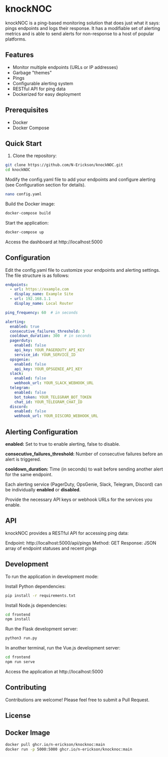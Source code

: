 # knockNOC

knockNOC is a ping-based monitoring solution that does just what it says: pings endpoints and logs their response. It has a modifiable set of alerting metrics and is able to send alerts for non-response to a host of popular platforms.

## Features

- Monitor multiple endpoints (URLs or IP addresses)
- Garbage "themes"
- Pings
- Configurable alerting system
- RESTful API for ping data
- Dockerized for easy deployment

## Prerequisites

- Docker
- Docker Compose

## Quick Start

1. Clone the repository:

```bash
git clone https://github.com/N-Erickson/knockNOC.git
cd knockNOC
```

Modify the config.yaml file to add your endpoints and configure alerting (see Configuration section for details).
```bash
nano config.yaml
```
Build the Docker image:

```bash
docker-compose build
```

Start the application:
```bash
docker-compose up
```
Access the dashboard at http://localhost:5000

## Configuration
Edit the config.yaml file to customize your endpoints and alerting settings. The file structure is as follows:
```yaml
endpoints:
  - url: https://example.com
    display_name: Example Site
  - url: 192.168.1.1
    display_name: Local Router

ping_frequency: 60  # in seconds

alerting:
  enabled: true
  consecutive_failures_threshold: 3
  cooldown_duration: 300  # in seconds
  pagerduty:
    enabled: false
    api_key: YOUR_PAGERDUTY_API_KEY
    service_id: YOUR_SERVICE_ID
  opsgenie:
    enabled: false
    api_key: YOUR_OPSGENIE_API_KEY
  slack:
    enabled: false
    webhook_url: YOUR_SLACK_WEBHOOK_URL
  telegram:
    enabled: false
    bot_token: YOUR_TELEGRAM_BOT_TOKEN
    chat_id: YOUR_TELEGRAM_CHAT_ID
  discord:
    enabled: false
    webhook_url: YOUR_DISCORD_WEBHOOK_URL
```

## Alerting Configuration

**enabled:** Set to true to enable alerting, false to disable.

**consecutive_failures_threshold:** Number of consecutive failures before an alert is triggered.

**cooldown_duration:** Time (in seconds) to wait before sending another alert for the same endpoint.

Each alerting service (PagerDuty, OpsGenie, Slack, Telegram, Discord) can be individually **enabled** or **disabled**.

Provide the necessary API keys or webhook URLs for the services you enable.

## API
knockNOC provides a RESTful API for accessing ping data:

Endpoint: http://localhost:5000/api/pings
Method: GET
Response: JSON array of endpoint statuses and recent pings

## Development
To run the application in development mode:

Install Python dependencies:

```bash
pip install -r requirements.txt
```
Install Node.js dependencies:

```bash
cd frontend
npm install
```
Run the Flask development server:

```bash 
python3 run.py
```
In another terminal, run the Vue.js development server:
```bash
cd frontend
npm run serve
```
Access the application at http://localhost:5000

## Contributing
Contributions are welcome! Please feel free to submit a Pull Request.
## License

## Docker Image 
```bash
docker pull ghcr.io/n-erickson/knocknoc:main
docker run -p 5000:5000 ghcr.io/n-erickson/knocknoc:main
```

